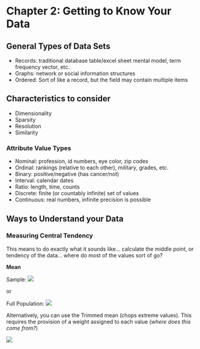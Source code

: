# Chapter 2: Getting to Know Your Data

## General Types of Data Sets
- Records: traditional database table/excel sheet mental model, term frequency vector, etc.
- Graphs: network or social information structures
- Ordered: Sort of like a record, but the field may contain multiple items

## Characteristics to consider
- Dimensionality
- Sparsity
- Resolution
- Similarity

### Attribute Value Types
- Nominal: profession, id numbers, eye color, zip codes
- Ordinal: rankings (relative to each other), military, grades, etc.
- Binary: positive/negative (has cancer/not)
- Interval: calendar dates
- Ratio: length, time, counts
- Discrete: finite (or countably infinite) set of values
- Continuous: real numbers, infinite precision is possible

## Ways to Understand your Data

### Measuring Central Tendency
This means to do exactly what it sounds like... calculate the middle point, or tendency of the data... where do most of the values sort of go?

__Mean__

Sample: <img src="https://latex.codecogs.com/gif.latex?\bar{x}=\frac{1}{n}\sum_{x=1}^{n}{x_i}" />

or

Full Population: <img src="https://latex.codecogs.com/gif.latex?\mu=\frac{\sum{x}}{N}" />

Alternatively, you can use the Trimmed mean (chops extreme values). This requires the provision of a weight assigned to each value (_where does this come from?_)

<img src="https://latex.codecogs.com/gif.latex?\bar{x}=\frac{\sum_{i=1}^{n}{w_ix_i}}{\sum_{i=1}^{n}{w_i}}" />




<img src="" />
<img src="" />
<img src="" />



